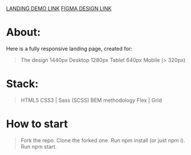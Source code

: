 [LANDING DEMO LINK](https://smiyka.github.io/Eco-cosmetics-landing/)
[FIGMA DESIGN LINK](https://www.figma.com/file/Ic3SlZjkATYaS7uTifZAIk/BIKE?node-id=0%3A1)

# About:
Here is a fully responsive landing page, created for:
> The design 1440px
> Desktop 1280px
> Tablet 640px
> Mobile (> 320px)

# Stack:
> HTML5
> CSS3 | Sass (SCSS)
> BEM methodology
> Flex | Grid

# How to start
> Fork the repo.
> Clone the forked one.
> Run npm install (or just npm i).
> Run npm start.

